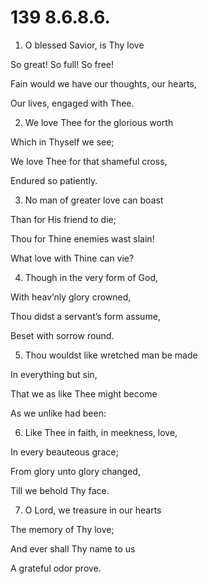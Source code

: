 # 139 8.6.8.6.

1.  O blessed Savior, is Thy love

So great! So full! So free!

Fain would we have our thoughts, our hearts,

Our lives, engaged with Thee.

2.  We love Thee for the glorious worth

Which in Thyself we see;

We love Thee for that shameful cross,

Endured so patiently.

3.  No man of greater love can boast

Than for His friend to die;

Thou for Thine enemies wast slain!

What love with Thine can vie?

4.  Though in the very form of God,

With heav’nly glory crowned,

Thou didst a servant’s form assume,

Beset with sorrow round.

5.  Thou wouldst like wretched man be made

In everything but sin,

That we as like Thee might become

As we unlike had been:

6.  Like Thee in faith, in meekness, love,

In every beauteous grace;

From glory unto glory changed,

Till we behold Thy face.

7.  O Lord, we treasure in our hearts

The memory of Thy love;

And ever shall Thy name to us

A grateful odor prove.

